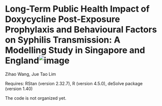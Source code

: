 # Long-Term Public Health Impact of Doxycycline Post-Exposure Prophylaxis and Behavioural Factors on Syphilis Transmission: A Modelling Study in Singapore and England![image](https://github.com/user-attachments/assets/d5f530df-20d7-41d0-a61f-9284244c4f16)

Zihao Wang, Jue Tao Lim </br>

Requires: RStan (version 2.32.7), R (version 4.5.0), deSolve package (version 1.40) </br>

The code is not organized yet.
